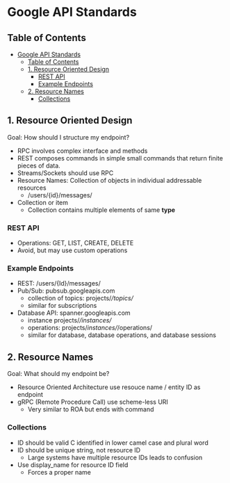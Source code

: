 # Google API Standards

## Table of Contents

- [Google API Standards](#google-api-standards)
  - [Table of Contents](#table-of-contents)
  - [1. Resource Oriented Design](#1-resource-oriented-design)
    - [REST API](#rest-api)
    - [Example Endpoints](#example-endpoints)
  - [2. Resource Names](#2-resource-names)
    - [Collections](#collections)

## 1. Resource Oriented Design

Goal: How should I structure my endpoint?

- RPC involves complex interface and methods
- REST composes commands in simple small commands that return finite pieces of data.
- Streams/Sockets should use RPC
- Resource Names: Collection of objects in individual addressable resources
  - /users/{id}/messages/
- Collection or item
  - Collection contains multiple elements of same **type**

### REST API

- Operations: GET, LIST, CREATE, DELETE
- Avoid, but may use custom operations

### Example Endpoints

- REST: /users/{Id}/messages/
- Pub/Sub: pubsub.googleapis.com
  - collection of topics: projects/_/topics/_
  - similar for subscriptions
- Database API: spanner.googleapis.com
  - instance projects/_/instances/_
  - operations: projects/_instances/_/operations/
  - similar for database, database operations, and database sessions

## 2. Resource Names

Goal: What should my endpoint be?

- Resource Oriented Architecture use resouce name / entity ID as endpoint
- gRPC (Remote Procedure Call) use scheme-less URI
  - Very similar to ROA but ends with command

### Collections

- ID should be valid C identified in lower camel case and plural word
- ID should be unique string, not resource ID
  - Large systems have multiple resource IDs leads to confusion
- Use display_name for resource ID field
  - Forces a proper name

